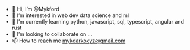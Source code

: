 - 👋 Hi, I’m @Mykford
- 👀 I’m interested in web dev data science and ml
- 🌱 I’m currently learning python, javascript, sql, typescript, angular and rust
- 💞️ I’m looking to collaborate on ...
- 📫 How to reach me mykdarkoxyz@gmail.com

<!---
Mykford/Mykford is a ✨ special ✨ repository because its `README.md` (this file) appears on your GitHub profile.
You can click the Preview link to take a look at your changes.
--->
